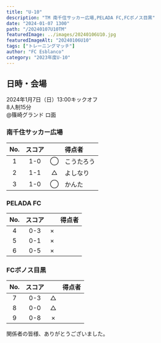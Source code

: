 ```yaml
---
title: "U-10"
description: "TM 南千住サッカー広場,PELADA FC,FCボノス目黒"
date: "2024-01-07 1300"
path: "/20240107U10TM"
featuredImage: ../images/20240106U10.jpg
featuredImageAlt: "20240106U10"
tags: ["トレーニングマッチ"]
author: "FC Esblanco"
category: "2023年度U-10"
---
```


## 日時・会場
2024年1月7日（日）13:00キックオフ<br>
8人制15分<br>
@篠崎グランド ロ面

### 南千住サッカー広場

| No.| スコア |   | 得点者  |
|:--:|:------:|:-:|:--------|
| 1  | 1-0 | ◯ |こうたろう|
| 2  | 1-1 | △ |よしなり|
| 3  | 1-0 | ◯ |かんた|

### PELADA FC

| No.| スコア |   | 得点者  |
|:--:|:------:|:-:|:--------|
| 4  | 0-3 | × ||
| 5  | 0-1 | × ||
| 6  | 0-5 | × ||

### FCボノス目黒

| No.| スコア |   | 得点者  |
|:--:|:------:|:-:|:--------|
| 7  | 0-3 | △ ||
| 8  | 0-0 | △ ||
| 9  | 0-8 | × ||


関係者の皆様、ありがとうございました。